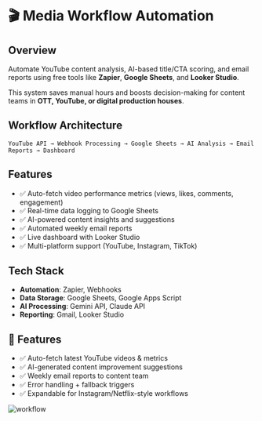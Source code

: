 # 🎬 Media Workflow Automation 

## Overview

Automate YouTube content analysis, AI-based title/CTA scoring, and email reports using free tools like **Zapier**, **Google Sheets**, and **Looker Studio**.

This system saves manual hours and boosts decision-making for content teams in **OTT, YouTube, or digital production houses**.


## Workflow Architecture

```
YouTube API → Webhook Processing → Google Sheets → AI Analysis → Email Reports → Dashboard
```

## Features
- ✅ Auto-fetch video performance metrics (views, likes, comments, engagement)
- ✅ Real-time data logging to Google Sheets
- ✅ AI-powered content insights and suggestions
- ✅ Automated weekly email reports
- ✅ Live dashboard with Looker Studio
- ✅ Multi-platform support (YouTube, Instagram, TikTok)

## Tech Stack
- **Automation**: Zapier, Webhooks
- **Data Storage**: Google Sheets, Google Apps Script
- **AI Processing**: Gemini API, Claude API
- **Reporting**: Gmail, Looker Studio

## 🚀 Features
- ✅ Auto-fetch latest YouTube videos & metrics
- ✅ AI-generated content improvement suggestions
- ✅ Weekly email reports to content team
- ✅ Error handling + fallback triggers
- ✅ Expandable for Instagram/Netflix-style workflows

![workflow](https://github.com/user-attachments/assets/65599e77-6059-48b5-a425-1ddfb2a943d4)


